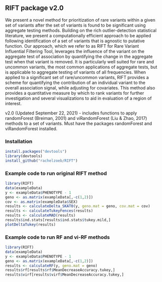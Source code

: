 
## RIFT package v2.0

We present a novel method for prioritization of rare variants within a
given set of variants after the set of variants is found to be
significant using aggregate testing methods. Building on the rich
outlier-detection statistical literature, we present a computationally
efficient approach to be applied following identification of a set of
variants that is agnostic to putative function. Our approach, which we
refer to as RIFT for Rare Variant Influential Filtering Tool, leverages
the influence of the variant on the aggregate test of association by
quantifying the change in the aggregate test when that variant is
removed. It is particularly well suited for rare and uncommon variants,
the most common applications of aggregate tests, but is applicable to
aggregate testing of variants of all frequencies. When applied to a
significant set of rare/uncommon variants, RIFT provides a scheme for
quantifying the contribution of an individual variant to the overall
association signal, while adjusting for covariates. This method also
provides a quantitative measure by which to rank variants for further
investigation and several visualizations to aid in evaluation of a
region of interest.

v2.0 (Updated September 22, 2021) - includes functions to apply randomForest (Breiman, 2001) and viRandomForest (Liu & Zhao, 2017) methods to a set of variants.  Must have the packages randomForest and viRandomForest installed.  

### Installation

``` r
install.packages("devtools")
library(devtools)
install_github("rachelzoeb/RIFT")
```

### Example code to run original RIFT method

``` r
library(RIFT)
data(exampleData)
y <- exampleData$PHENOTYPE - 1
geno <- as.matrix(exampleData[,-c(1,2)])
cov <- as.matrix(exampleData$SEX)
results <- calculateDelta_SKAT0(y, geno.mat = geno, cov.mat = cov)
results <- calculateTukeyFences(results)
results <- calculateMAD(results)
results$ind.stats[results$ind.stats$tukey.mild,]
plotDeltaTukey(results)
```

### Example code to run RF and vi-RF methods

``` r
library(RIFT)
data(exampleData)
y <- exampleData$PHENOTYPE - 1
geno <- as.matrix(exampleData[,-c(1,2)])
results <- calculateRF(y, geno.mat = geno)
results$rf[results$rf$MeanDecreaseAccuracy.tukey,]
results$virf[results$virf$MeanDecreaseAccuracy.tukey,]
```

